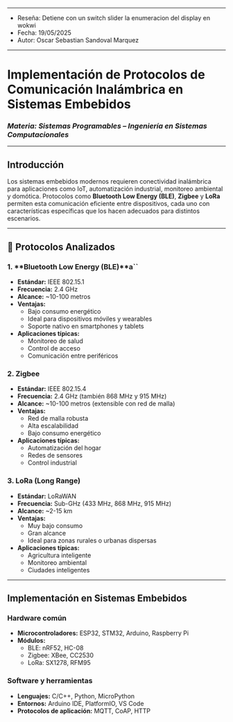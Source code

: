 ************************************************************************
* Reseña: Detiene con un switch slider la enumeracion del display en wokwi
* Fecha: 19/05/2025
* Autor: Oscar Sebastian Sandoval Marquez
************************************************************************
# Implementación de Protocolos de Comunicación Inalámbrica en Sistemas Embebidos  
### *Materia: Sistemas Programables – Ingeniería en Sistemas Computacionales*

---

## Introducción

Los sistemas embebidos modernos requieren conectividad inalámbrica para aplicaciones como IoT, automatización industrial, monitoreo ambiental y domótica. Protocolos como **Bluetooth Low Energy (BLE)**, **Zigbee** y **LoRa** permiten esta comunicación eficiente entre dispositivos, cada uno con características específicas que los hacen adecuados para distintos escenarios.

---

## 🔌 Protocolos Analizados

### 1. **Bluetooth Low Energy (BLE)**a``

- **Estándar:** IEEE 802.15.1  
- **Frecuencia:** 2.4 GHz  
- **Alcance:** ~10-100 metros  
- **Ventajas:**
  - Bajo consumo energético
  - Ideal para dispositivos móviles y wearables
  - Soporte nativo en smartphones y tablets
- **Aplicaciones típicas:**
  - Monitoreo de salud
  - Control de acceso
  - Comunicación entre periféricos

### 2. **Zigbee**

- **Estándar:** IEEE 802.15.4  
- **Frecuencia:** 2.4 GHz (también 868 MHz y 915 MHz)  
- **Alcance:** ~10-100 metros (extensible con red de malla)  
- **Ventajas:**
  - Red de malla robusta
  - Alta escalabilidad
  - Bajo consumo energético
- **Aplicaciones típicas:**
  - Automatización del hogar
  - Redes de sensores
  - Control industrial

### 3. **LoRa (Long Range)**

- **Estándar:** LoRaWAN  
- **Frecuencia:** Sub-GHz (433 MHz, 868 MHz, 915 MHz)  
- **Alcance:** ~2-15 km  
- **Ventajas:**
  - Muy bajo consumo
  - Gran alcance
  - Ideal para zonas rurales o urbanas dispersas
- **Aplicaciones típicas:**
  - Agricultura inteligente
  - Monitoreo ambiental
  - Ciudades inteligentes

---

##  Implementación en Sistemas Embebidos
### Hardware común

- **Microcontroladores:** ESP32, STM32, Arduino, Raspberry Pi  
- **Módulos:**
  - BLE: nRF52, HC-08  
  - Zigbee: XBee, CC2530  
  - LoRa: SX1278, RFM95

### Software y herramientas

- **Lenguajes:** C/C++, Python, MicroPython  
- **Entornos:** Arduino IDE, PlatformIO, VS Code  
- **Protocolos de aplicación:** MQTT, CoAP, HTTP
